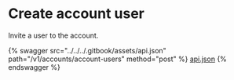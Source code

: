 # Create account user

Invite a user to the account.

{% swagger src="../../../.gitbook/assets/api.json" path="/v1/accounts/account-users" method="post" %}
[api.json](../../../.gitbook/assets/api.json)
{% endswagger %}
